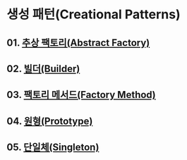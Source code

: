 # 생성 패턴(Creational Patterns)

## 01. [추상 팩토리(Abstract Factory)](https://github.com/KangJiJi/Study/tree/master/Book/DesignPatterns/CreationalPatterns/AbstractFactory)

## 02. [빌더(Builder)](https://github.com/KangJiJi/Study/tree/master/Book/DesignPatterns/CreationalPatterns/Builder)

## 03. [팩토리 메서드(Factory Method)](https://github.com/KangJiJi/Study/tree/master/Book/DesignPatterns/CreationalPatterns/FactoryMethod)

## 04. [원형(Prototype)](https://github.com/KangJiJi/Study/tree/master/Book/DesignPatterns/CreationalPatterns/Prototype)

## 05. [단일체(Singleton)](https://github.com/KangJiJi/Study/tree/master/Book/DesignPatterns/CreationalPatterns/Singleton)
